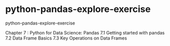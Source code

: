 # python-pandas-explore-exercise
python-pandas-explore-exercise

Chapter 7 : Python for Data Science: Pandas
7.1 Getting started with pandas
7.2 Data Frame Basics
7.3 Key Operations on Data Frames
